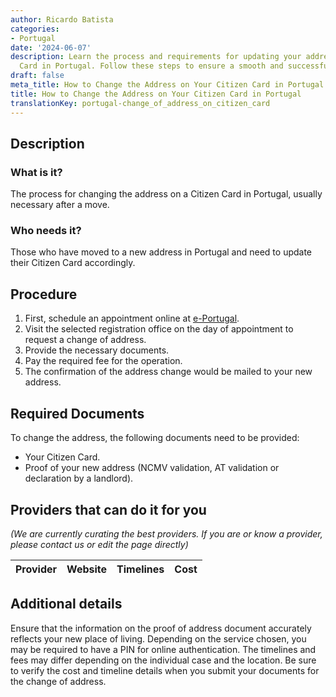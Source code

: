 ```yaml
---
author: Ricardo Batista
categories:
- Portugal
date: '2024-06-07'
description: Learn the process and requirements for updating your address on a Citizen
  Card in Portugal. Follow these steps to ensure a smooth and successful change.
draft: false
meta_title: How to Change the Address on Your Citizen Card in Portugal
title: How to Change the Address on Your Citizen Card in Portugal
translationKey: portugal-change_of_address_on_citizen_card
---
```


## Description
### What is it?
The process for changing the address on a Citizen Card in Portugal, usually necessary after a move.
### Who needs it?
Those who have moved to a new address in Portugal and need to update their Citizen Card accordingly.

## Procedure
1. First, schedule an appointment online at [e-Portugal](https://eportugal.gov.pt/pt/servicos/alterar-a-morada-do-cartao-de-cidadao).
2. Visit the selected registration office on the day of appointment to request a change of address.
3. Provide the necessary documents.
4. Pay the required fee for the operation.
5. The confirmation of the address change would be mailed to your new address.

## Required Documents
To change the address, the following documents need to be provided:
- Your Citizen Card.
- Proof of your new address (NCMV validation, AT validation or declaration by a landlord).
  
## Providers that can do it for you

_(We are currently curating the best providers. If you are or know a provider, please contact us or edit the page directly)_

| Provider        |     Website     |     Timelines    |       Cost      |
| --------------- | --------------- |  :-------------: | :-------------: |

## Additional details
Ensure that the information on the proof of address document accurately reflects your new place of living. Depending on the service chosen, you may be required to have a PIN for online authentication. 
The timelines and fees may differ depending on the individual case and the location. Be sure to verify the cost and timeline details when you submit your documents for the change of address.